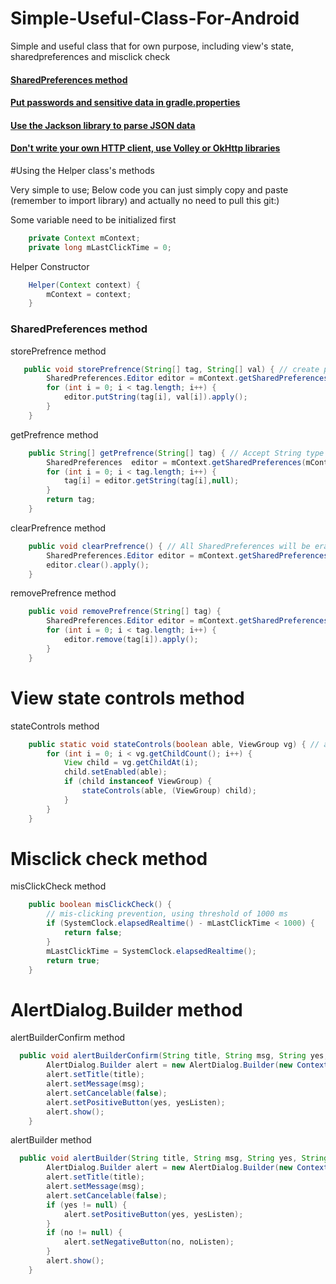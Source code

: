 # Simple-Useful-Class-For-Android

Simple and useful class that for own purpose, including view's state, sharedpreferences and misclick check

#### [SharedPreferences method](#sharedPreferences-method)
#### [Put passwords and sensitive data in gradle.properties](#gradle-configuration)
#### [Use the Jackson library to parse JSON data](#libraries)
#### [Don't write your own HTTP client, use Volley or OkHttp libraries](#networklibs)

#Using the Helper class's methods

Very simple to use; Below code you can just simply copy and paste (remember to import library) and actually no need to pull this git:)

Some variable need to be initialized first
```java
    private Context mContext;
    private long mLastClickTime = 0;
```

Helper Constructor
```java
    Helper(Context context) {
        mContext = context;
    }
```

### SharedPreferences method

storePrefrence method
```java
   public void storePrefrence(String[] tag, String[] val) { // create prefrence and store prefrence use this same method
        SharedPreferences.Editor editor = mContext.getSharedPreferences(mContext.getPackageName(), Context.MODE_PRIVATE).edit();
        for (int i = 0; i < tag.length; i++) {
            editor.putString(tag[i], val[i]).apply();
        }
    }
```

getPrefrence method
```java
    public String[] getPrefrence(String[] tag) { // Accept String type array
        SharedPreferences  editor = mContext.getSharedPreferences(mContext.getPackageName(), Context.MODE_PRIVATE);
        for (int i = 0; i < tag.length; i++) {
            tag[i] = editor.getString(tag[i],null);
        }
        return tag;
    }
```

clearPrefrence method
```java
    public void clearPrefrence() { // All SharedPreferences will be erased
        SharedPreferences.Editor editor = mContext.getSharedPreferences(mContext.getPackageName(), Context.MODE_PRIVATE).edit();
        editor.clear().apply();
    }
```

removePrefrence method
```java
    public void removePrefrence(String[] tag) {
        SharedPreferences.Editor editor = mContext.getSharedPreferences(mContext.getPackageName(), Context.MODE_PRIVATE).edit();
        for (int i = 0; i < tag.length; i++) {
            editor.remove(tag[i]).apply();
        }
    }
```

# View state controls method

stateControls method
```java
    public static void stateControls(boolean able, ViewGroup vg) { // able for control setEnabled value, vg accept View and its child that you want to control
        for (int i = 0; i < vg.getChildCount(); i++) {
            View child = vg.getChildAt(i);
            child.setEnabled(able);
            if (child instanceof ViewGroup) {
                stateControls(able, (ViewGroup) child);
            }
        }
    }
```

# Misclick check method

misClickCheck method
```java
    public boolean misClickCheck() {
        // mis-clicking prevention, using threshold of 1000 ms
        if (SystemClock.elapsedRealtime() - mLastClickTime < 1000) {
            return false;
        }
        mLastClickTime = SystemClock.elapsedRealtime();
        return true;
    }
```

# AlertDialog.Builder method

alertBuilderConfirm method
```java
  public void alertBuilderConfirm(String title, String msg, String yes, DialogInterface.OnClickListener yesListen) {
        AlertDialog.Builder alert = new AlertDialog.Builder(new ContextThemeWrapper(mContext, R.style.AppThemeNoActionBar));
        alert.setTitle(title);
        alert.setMessage(msg);
        alert.setCancelable(false);
        alert.setPositiveButton(yes, yesListen);
        alert.show();
    }
```

alertBuilder method
```java
  public void alertBuilder(String title, String msg, String yes, String no, DialogInterface.OnClickListener yesListen, DialogInterface.OnClickListener noListen) {
        AlertDialog.Builder alert = new AlertDialog.Builder(new ContextThemeWrapper(mContext, R.style.AppThemeNoActionBar));
        alert.setTitle(title);
        alert.setMessage(msg);
        alert.setCancelable(false);
        if (yes != null) {
            alert.setPositiveButton(yes, yesListen);
        }
        if (no != null) {
            alert.setNegativeButton(no, noListen);
        }
        alert.show();
    }
```
